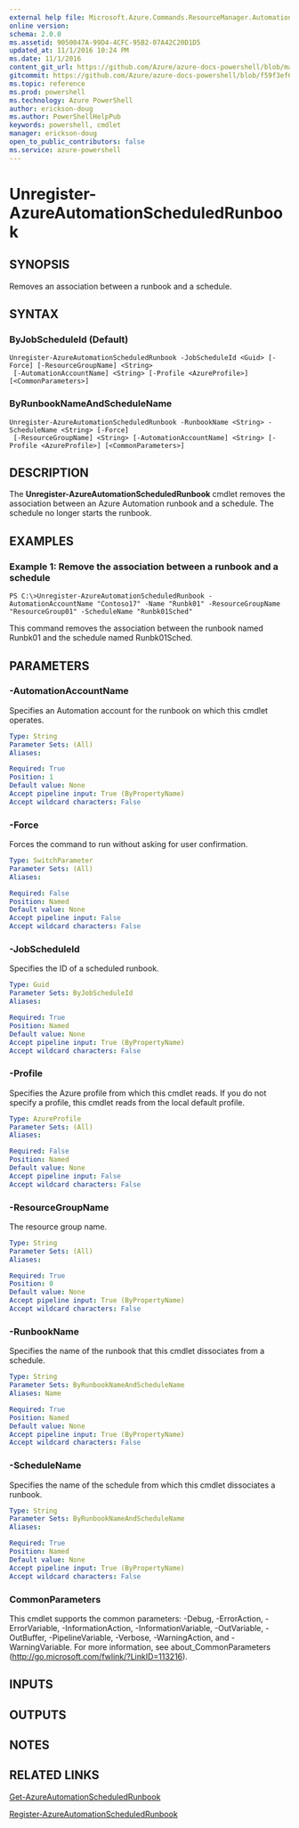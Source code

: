 ```yaml
---
external help file: Microsoft.Azure.Commands.ResourceManager.Automation.dll-Help.xml
online version: 
schema: 2.0.0
ms.assetid: 9050047A-99D4-4CFC-95B2-07A42C20D1D5
updated_at: 11/1/2016 10:24 PM
ms.date: 11/1/2016
content_git_url: https://github.com/Azure/azure-docs-powershell/blob/master/azureps-cmdlets-docs/ResourceManager/AzureRM.Automation/v0.9.8/Unregister-AzureAutomationScheduledRunbook.md
gitcommit: https://github.com/Azure/azure-docs-powershell/blob/f59f3ef60bc592383812213e69fd77ba950759ed/azureps-cmdlets-docs/ResourceManager/AzureRM.Automation/v0.9.8/Unregister-AzureAutomationScheduledRunbook.md
ms.topic: reference
ms.prod: powershell
ms.technology: Azure PowerShell
author: erickson-doug
ms.author: PowerShellHelpPub
keywords: powershell, cmdlet
manager: erickson-doug
open_to_public_contributors: false
ms.service: azure-powershell
---
```


# Unregister-AzureAutomationScheduledRunbook

## SYNOPSIS
Removes an association between a runbook and a schedule.

## SYNTAX

### ByJobScheduleId (Default)
```
Unregister-AzureAutomationScheduledRunbook -JobScheduleId <Guid> [-Force] [-ResourceGroupName] <String>
 [-AutomationAccountName] <String> [-Profile <AzureProfile>] [<CommonParameters>]
```

### ByRunbookNameAndScheduleName
```
Unregister-AzureAutomationScheduledRunbook -RunbookName <String> -ScheduleName <String> [-Force]
 [-ResourceGroupName] <String> [-AutomationAccountName] <String> [-Profile <AzureProfile>] [<CommonParameters>]
```

## DESCRIPTION
The **Unregister-AzureAutomationScheduledRunbook** cmdlet removes the association between an Azure Automation runbook and a schedule.
The schedule no longer starts the runbook.

## EXAMPLES

### Example 1: Remove the association between a runbook and a schedule
```
PS C:\>Unregister-AzureAutomationScheduledRunbook -AutomationAccountName "Contoso17" -Name "Runbk01" -ResourceGroupName "ResourceGroup01" -ScheduleName "Runbk01Sched"
```

This command removes the association between the runbook named Runbk01 and the schedule named Runbk01Sched.

## PARAMETERS

### -AutomationAccountName
Specifies an Automation account for the runbook on which this cmdlet operates.

```yaml
Type: String
Parameter Sets: (All)
Aliases: 

Required: True
Position: 1
Default value: None
Accept pipeline input: True (ByPropertyName)
Accept wildcard characters: False
```

### -Force
Forces the command to run without asking for user confirmation.

```yaml
Type: SwitchParameter
Parameter Sets: (All)
Aliases: 

Required: False
Position: Named
Default value: None
Accept pipeline input: False
Accept wildcard characters: False
```

### -JobScheduleId
Specifies the ID of a scheduled runbook.

```yaml
Type: Guid
Parameter Sets: ByJobScheduleId
Aliases: 

Required: True
Position: Named
Default value: None
Accept pipeline input: True (ByPropertyName)
Accept wildcard characters: False
```

### -Profile
Specifies the Azure profile from which this cmdlet reads.
If you do not specify a profile, this cmdlet reads from the local default profile.

```yaml
Type: AzureProfile
Parameter Sets: (All)
Aliases: 

Required: False
Position: Named
Default value: None
Accept pipeline input: False
Accept wildcard characters: False
```

### -ResourceGroupName
The resource group name.

```yaml
Type: String
Parameter Sets: (All)
Aliases: 

Required: True
Position: 0
Default value: None
Accept pipeline input: True (ByPropertyName)
Accept wildcard characters: False
```

### -RunbookName
Specifies the name of the runbook that this cmdlet dissociates from a schedule.

```yaml
Type: String
Parameter Sets: ByRunbookNameAndScheduleName
Aliases: Name

Required: True
Position: Named
Default value: None
Accept pipeline input: True (ByPropertyName)
Accept wildcard characters: False
```

### -ScheduleName
Specifies the name of the schedule from which this cmdlet dissociates a runbook.

```yaml
Type: String
Parameter Sets: ByRunbookNameAndScheduleName
Aliases: 

Required: True
Position: Named
Default value: None
Accept pipeline input: True (ByPropertyName)
Accept wildcard characters: False
```

### CommonParameters
This cmdlet supports the common parameters: -Debug, -ErrorAction, -ErrorVariable, -InformationAction, -InformationVariable, -OutVariable, -OutBuffer, -PipelineVariable, -Verbose, -WarningAction, and -WarningVariable. For more information, see about_CommonParameters (http://go.microsoft.com/fwlink/?LinkID=113216).

## INPUTS

## OUTPUTS

## NOTES

## RELATED LINKS

[Get-AzureAutomationScheduledRunbook](xref:ResourceManager/AzureRM.Automation/v0.9.8/Get-AzureAutomationScheduledRunbook.md)

[Register-AzureAutomationScheduledRunbook](xref:ResourceManager/AzureRM.Automation/v0.9.8/Register-AzureAutomationScheduledRunbook.md)


